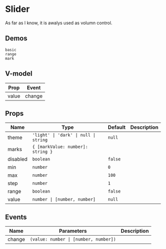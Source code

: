 # Slider
As far as I know, it is awalys used as volumn control.
## Demos
```demo
basic
range
mark
```
## V-model
|Prop|Event|
|-|-|
|value|change|

## Props
|Name|Type|Default|Description|
|-|-|-|-|
|theme|`'light' \| 'dark' \| null \| string`|`null`||
|marks|`{ [markValue: number]: string }`|||
|disabled|`boolean`|`false`||
|min|`number`|`0`||
|max|`number`|`100`||
|step|`number`|`1`||
|range|`boolean`|`false`||
|value|`number \| [number, number]`|`null`|

## Events
|Name|Parameters|Description|
|-|-|-|
|change|`(value: number \| [number, number])`||

